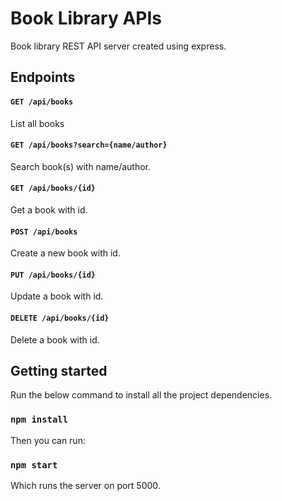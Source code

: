 # Book Library APIs

Book library REST API server created using express.

## Endpoints

#### `GET /api/books`

List all books

#### `GET /api/books?search={name/author}`

Search book(s) with name/author.

#### `GET /api/books/{id}`

Get a book with id.

#### `POST /api/books`

Create a new book with id.

#### `PUT /api/books/{id}`

Update a book with id.

#### `DELETE /api/books/{id}`

Delete a book with id.

## Getting started

Run the below command to install all the project dependencies.

### `npm install`

Then you can run:

### `npm start`

Which runs the server on port 5000.
